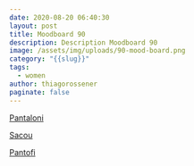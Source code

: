 ```yaml
---
date: 2020-08-20 06:40:30
layout: post
title: Moodboard 90
description: Description Moodboard 90
image: /assets/img/uploads/90-mood-board.png
category: "{{slug}}"
tags:
  - women
author: thiagorossener
paginate: false
---
```

[Pantaloni](http://bit.do/fHFfr)

[Sacou](http://bit.do/fHFft)

[Pantofi](http://bit.do/fHFfv)